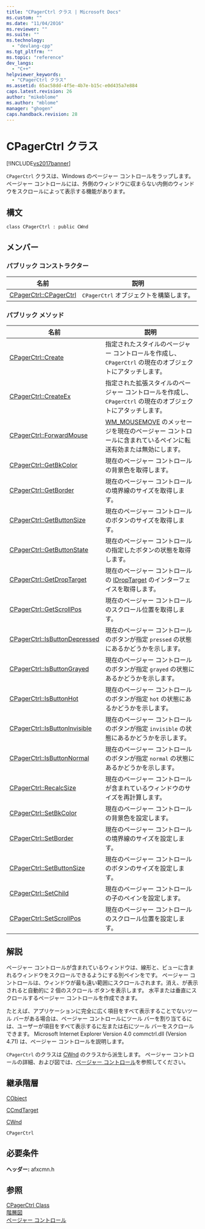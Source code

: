 ```yaml
---
title: "CPagerCtrl クラス | Microsoft Docs"
ms.custom: ""
ms.date: "11/04/2016"
ms.reviewer: ""
ms.suite: ""
ms.technology: 
  - "devlang-cpp"
ms.tgt_pltfrm: ""
ms.topic: "reference"
dev_langs: 
  - "C++"
helpviewer_keywords: 
  - "CPagerCtrl クラス"
ms.assetid: 65ac58dd-4f5e-4b7e-b15c-e0d435a7e884
caps.latest.revision: 26
author: "mikeblome"
ms.author: "mblome"
manager: "ghogen"
caps.handback.revision: 28
---
```

# CPagerCtrl クラス
[!INCLUDE[vs2017banner](../../assembler/inline/includes/vs2017banner.md)]

`CPagerCtrl` クラスは、Windows のページャー コントロールをラップします。ページャー コントロールには、外側のウィンドウに収まらない内側のウィンドウをスクロールによって表示する機能があります。  
  
## 構文  
  
```  
class CPagerCtrl : public CWnd  
```  
  
## メンバー  
  
### パブリック コンストラクター  
  
|名前|説明|  
|--------|--------|  
|[CPagerCtrl::CPagerCtrl](../Topic/CPagerCtrl::CPagerCtrl.md)|`CPagerCtrl` オブジェクトを構築します。|  
  
### パブリック メソッド  
  
|名前|説明|  
|--------|--------|  
|[CPagerCtrl::Create](../Topic/CPagerCtrl::Create.md)|指定されたスタイルのページャー コントロールを作成し、`CPagerCtrl` の現在のオブジェクトにアタッチします。|  
|[CPagerCtrl::CreateEx](../Topic/CPagerCtrl::CreateEx.md)|指定された拡張スタイルのページャー コントロールを作成し、`CPagerCtrl` の現在のオブジェクトにアタッチします。|  
|[CPagerCtrl::ForwardMouse](../Topic/CPagerCtrl::ForwardMouse.md)|[WM\_MOUSEMOVE](http://msdn.microsoft.com/library/windows/desktop/ms645616) のメッセージを現在のページャー コントロールに含まれているペインに転送有効または無効にします。|  
|[CPagerCtrl::GetBkColor](../Topic/CPagerCtrl::GetBkColor.md)|現在のページャー コントロールの背景色を取得します。|  
|[CPagerCtrl::GetBorder](../Topic/CPagerCtrl::GetBorder.md)|現在のページャー コントロールの境界線のサイズを取得します。|  
|[CPagerCtrl::GetButtonSize](../Topic/CPagerCtrl::GetButtonSize.md)|現在のページャー コントロールのボタンのサイズを取得します。|  
|[CPagerCtrl::GetButtonState](../Topic/CPagerCtrl::GetButtonState.md)|現在のページャー コントロールの指定したボタンの状態を取得します。|  
|[CPagerCtrl::GetDropTarget](../Topic/CPagerCtrl::GetDropTarget.md)|現在のページャー コントロールの [IDropTarget](http://msdn.microsoft.com/library/windows/desktop/ms679679) のインターフェイスを取得します。|  
|[CPagerCtrl::GetScrollPos](../Topic/CPagerCtrl::GetScrollPos.md)|現在のページャー コントロールのスクロール位置を取得します。|  
|[CPagerCtrl::IsButtonDepressed](../Topic/CPagerCtrl::IsButtonDepressed.md)|現在のページャー コントロールのボタンが指定 `pressed` の状態にあるかどうかを示します。|  
|[CPagerCtrl::IsButtonGrayed](../Topic/CPagerCtrl::IsButtonGrayed.md)|現在のページャー コントロールのボタンが指定 `grayed` の状態にあるかどうかを示します。|  
|[CPagerCtrl::IsButtonHot](../Topic/CPagerCtrl::IsButtonHot.md)|現在のページャー コントロールのボタンが指定 `hot` の状態にあるかどうかを示します。|  
|[CPagerCtrl::IsButtonInvisible](../Topic/CPagerCtrl::IsButtonInvisible.md)|現在のページャー コントロールのボタンが指定 `invisible` の状態にあるかどうかを示します。|  
|[CPagerCtrl::IsButtonNormal](../Topic/CPagerCtrl::IsButtonNormal.md)|現在のページャー コントロールのボタンが指定 `normal` の状態にあるかどうかを示します。|  
|[CPagerCtrl::RecalcSize](../Topic/CPagerCtrl::RecalcSize.md)|現在のページャー コントロールが含まれているウィンドウのサイズを再計算します。|  
|[CPagerCtrl::SetBkColor](../Topic/CPagerCtrl::SetBkColor.md)|現在のページャー コントロールの背景色を設定します。|  
|[CPagerCtrl::SetBorder](../Topic/CPagerCtrl::SetBorder.md)|現在のページャー コントロールの境界線のサイズを設定します。|  
|[CPagerCtrl::SetButtonSize](../Topic/CPagerCtrl::SetButtonSize.md)|現在のページャー コントロールのボタンのサイズを設定します。|  
|[CPagerCtrl::SetChild](../Topic/CPagerCtrl::SetChild.md)|現在のページャー コントロールの子のペインを設定します。|  
|[CPagerCtrl::SetScrollPos](../Topic/CPagerCtrl::SetScrollPos.md)|現在のページャー コントロールのスクロール位置を設定します。|  
  
## 解説  
 ページャー コントロールが含まれているウィンドウは、線形と、ビューに含まれるウィンドウをスクロールできるようにする別ペインをです。  ページャー コントロールは、ウィンドウが最も遠い範囲にスクロールされます。消え、が表示されると自動的に 2 個のスクロール ボタンを表示します。  水平または垂直にスクロールするページャー コントロールを作成できます。  
  
 たとえば、アプリケーションに完全に広く項目をすべて表示することでないツール バーがある場合は、ページャー コントロールにツール バーを割り当てるには、ユーザーが項目をすべて表示するに左または右にツール バーをスクロールできます。  Microsoft Internet Explorer Version 4.0 commctrl.dll \(Version 4.71\) は、ページャー コントロールを説明します。  
  
 `CPagerCtrl` のクラスは [CWnd](../Topic/CWnd%20Class.md) のクラスから派生します。  ページャー コントロールの詳細、および図では、[ページャー コントロール](http://msdn.microsoft.com/library/windows/desktop/bb760855)を参照してください。  
  
## 継承階層  
 [CObject](../Topic/CObject%20Class.md)  
  
 [CCmdTarget](../Topic/CCmdTarget%20Class.md)  
  
 [CWnd](../Topic/CWnd%20Class.md)  
  
 `CPagerCtrl`  
  
## 必要条件  
 **ヘッダー:** afxcmn.h  
  
## 参照  
 [CPagerCtrl Class](../../mfc/reference/cpagerctrl-class.md)   
 [階層図](../../mfc/hierarchy-chart.md)   
 [ページャー コントロール](http://msdn.microsoft.com/library/windows/desktop/bb760855)